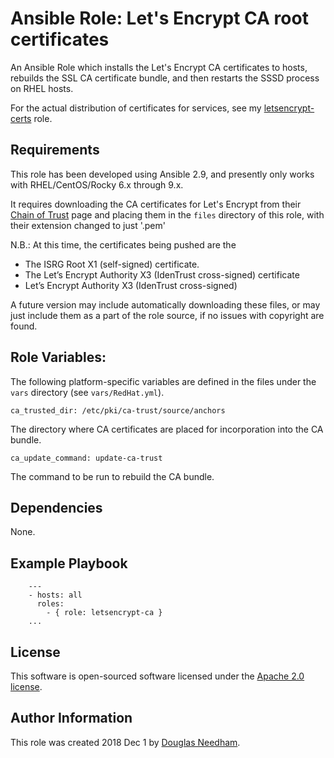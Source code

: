 # Ansible Role: Let's Encrypt CA root certificates

An Ansible Role which installs the Let's Encrypt CA certificates to hosts,
rebuilds the SSL CA certificate bundle, and then restarts the SSSD process on
RHEL hosts.

For the actual distribution of certificates for services, see my [letsencrypt-certs](https://github.com/cinnion/letsencrypt-certs)
role.

## Requirements

This role has been developed using Ansible 2.9, and presently only works with
RHEL/CentOS/Rocky 6.x through 9.x.

It requires downloading the CA certificates for Let's Encrypt from their
[Chain of Trust](https://letsencrypt.org/certificates/) page and placing them
in the `files` directory of this role, with their extension changed to just 
'.pem'

N.B.: At this time, the certificates being pushed are the

* The ISRG Root X1 (self-signed) certificate.
* The Let’s Encrypt Authority X3 (IdenTrust cross-signed) certificate
* Let’s Encrypt Authority X3 (IdenTrust cross-signed)

A future version may include automatically downloading these files, or
may just include them as a part of the role source, if no issues with copyright
are found.

## Role Variables:

The following platform-specific variables are defined in the files under the
`vars` directory (see `vars/RedHat.yml`).

    ca_trusted_dir: /etc/pki/ca-trust/source/anchors

The directory where CA certificates are placed for incorporation into the
CA bundle.

    ca_update_command: update-ca-trust

The command to be run to rebuild the CA bundle.

## Dependencies

None.

## Example Playbook

```
    ---
    - hosts: all
      roles:
        - { role: letsencrypt-ca }
    ...
```

## License

This software is open-sourced software licensed under the
[Apache 2.0 license](http://www.apache.org/licenses/LICENSE-2.0).

## Author Information

This role was created 2018 Dec 1 by [Douglas Needham](https://www.ka8zrt.com/).
